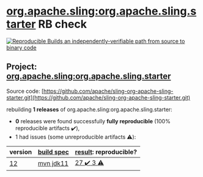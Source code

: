 [org.apache.sling:org.apache.sling.starter](https://search.maven.org/artifact/org.apache.sling/org.apache.sling.starter/) RB check
=======

[![Reproducible Builds](https://reproducible-builds.org/images/logos/rb.svg) an independently-verifiable path from source to binary code](https://reproducible-builds.org/)

## Project: [org.apache.sling:org.apache.sling.starter](https://search.maven.org/artifact/org.apache.sling/org.apache.sling.starter/)

Source code: [https://github.com/apache/sling-org-apache-sling-starter.git](https://github.com/apache/sling-org-apache-sling-starter.git)

rebuilding **1 releases** of org.apache.sling:org.apache.sling.starter:
- **0** releases were found successfully **fully reproducible** (100% reproducible artifacts :heavy_check_mark:),
- 1 had issues (some unreproducible artifacts :warning:):

| version | [build spec](BUILDSPEC.md) | [result](https://reproducible-builds.org/docs/jvm/): reproducible? |
| -- | --------- | ------ |
| [12](https://search.maven.org/artifact/org.apache.sling/org.apache.sling.starter/12/pom) | [mvn jdk11](org.apache.sling.starter-12.buildspec) | [27 :heavy_check_mark:  3 :warning:](org.apache.sling.starter-12.buildcompare) |
